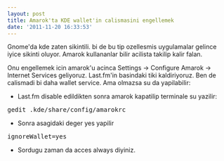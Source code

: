 ```yaml
---
layout: post
title: Amarok'ta KDE wallet'in calismasini engellemek
date: '2011-11-20 16:33:53'
---
```


Gnome'da kde zaten sikintili. bi de bu tip ozellesmis uygulamalar gelince iyice sikinti oluyor. Amarok kullananlar bilir acilista takilip kalir falan.

Onu engellemek icin amarok'u acinca Settings -&gt; Configure Amarok -&gt; Internet Services geliyoruz. Last.fm'in basindaki tiki kaldiriyoruz. Ben de calismadi bi daha wallet service. Ama olmazsa su da yapilabilir:

- Last.fm disable edildikten sonra amarok kapatilip terminale su yazilir:
<pre>gedit .kde/share/config/amarokrc</pre>
- Sonra asagidaki deger yes yapilir
<pre>ignoreWallet=yes</pre>
- Sordugu zaman da acces always diyiniz.